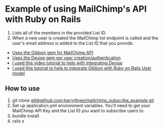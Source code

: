 # Example of using MailChimp's API with Ruby on Rails

1. Lists all of the members in the provided List ID.
2. When a new user is created the MailChimp list endpoint is called and the user's email address is added to the List ID that you provide.

* [Uses the Gibbon gem for MailChimp API](https://github.com/amro/gibbon)
* [Uses the Devise gem gor user creation/authentication](https://github.com/plataformatec/devise)
* [I used this video tutorial to help with integrating Devise](https://www.youtube.com/watch?v=AAym7UF6Dr0)
* [I used this tutorial to help to integrate Gibbon with Ruby on Rails User model](https://www.uludum.org/courses/120-ruby-on-rails-recipes/subsections/2180-integrating-mailchimp-with-your-rails-application)

## How to use

1. git clone [git@github.com:harrythree/mailchimp_subscribe_example.git](git@github.com:harrythree/mailchimp_subscribe_example.git)
2. Set up application.yml environment variables. You'll need to get your MailChimp API Key and the List ID you want to subscribe users to.
3. bundle install
4. rails s
